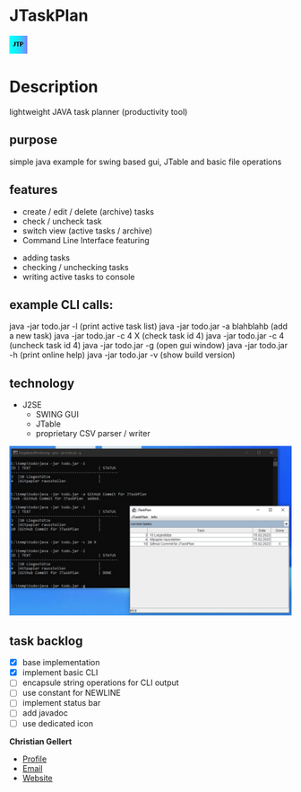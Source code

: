 # JTaskPlan
![Icon](img/ico.gif)
# Description 
lightweight JAVA task planner (productivity tool)


## purpose
simple java example for swing based gui, JTable and basic file operations
	
## features
* create / edit / delete (archive) tasks
* check / uncheck task
* switch view (active tasks / archive)
* Command Line Interface featuring
- adding tasks
- checking / unchecking tasks
- writing active tasks to console

## example CLI calls:
java -jar todo.jar -l            (print active task list)
java -jar todo.jar -a blahblahb  (add a new task)
java -jar todo.jar -c 4 X        (check task id 4)
java -jar todo.jar -c 4          (uncheck task id 4)
java -jar todo.jar -g            (open gui window)
java -jar todo.jar -h            (print online help)
java -jar todo.jar -v            (show build version)
	
## technology
* J2SE
	* SWING GUI
	* JTable
	* proprietary CSV parser / writer

![Screenshot](img/screenshot.jpg)

## task backlog
- [x] base implementation
- [x] implement basic CLI
- [ ] encapsule string operations for CLI output
- [ ] use constant for NEWLINE
- [ ] implement status bar
- [ ] add javadoc
- [ ] use dedicated icon

**Christian Gellert**

- [Profile](https://github.com/fuerchtegottt "Christian Gellert")
- [Email](mailto:christian.gellert@web.de?subject=Hi% "Hi!")
- [Website](http://www.g3ll3rt.de "Welcome")